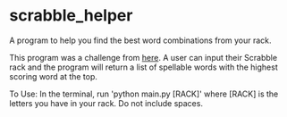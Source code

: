 # scrabble_helper
A program to help you find the best word combinations from your rack.

This program was a challenge from [here](http://wiki.openhatch.org/Scrabble_challenge).
A user can input their Scrabble rack and the program will return a list of spellable words with the highest scoring word at the top.


To Use:
In the terminal, run 'python main.py [RACK]' where [RACK] is the letters you have in your rack. Do not include spaces.
